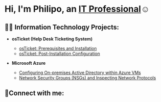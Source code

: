 <h1>Hi, I'm Philipo, an <a href="https://linkedin.com/in/Philipo">IT Professional</a>☺</h1>

<h2>👨‍💻 Information Technology Projects:</h2>

- <b>osTicket (Help Desk Ticketing System)</b>
  - [osTicket: Prerequisites and Installation](https://github.com/philipogodlove/osticket-prereqs)
  - [osTicket: Post-Installation Configuration](https://github.com/philipogodlove/post-install-config)
    
- <b>Microsoft Azure</b>
  - [Configuring On-premises Active Directory within Azure VMs](https://github.com/philipogodlove/configure-ad)
  - [Network Security Groups (NSGs) and Inspecting Network Protocols](https://github.com/philipogodlove/azure-network-protocols)

<h2>🤳Connect with me:</h2>

[instagram]: https://www.instagram.com/jacsonlee
[linkedin]: https://linkedin.com/in/philipo
